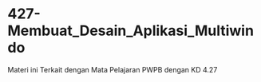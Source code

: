 # 427-Membuat_Desain_Aplikasi_Multiwindo

Materi ini Terkait dengan Mata Pelajaran PWPB dengan KD 4.27
